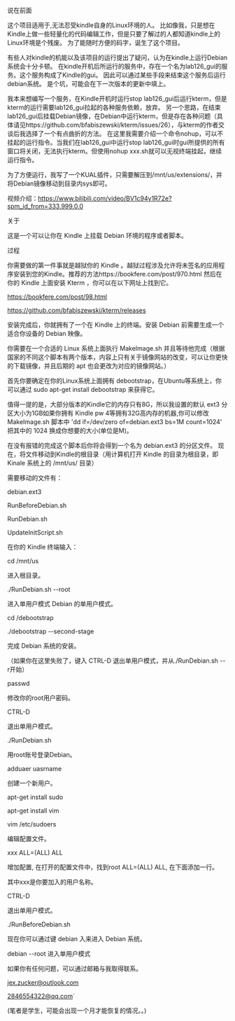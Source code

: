 说在前面

这个项目适用于,无法忍受kindle自身的Linux环境的人。
比如像我，只是想在Kindle上做一些轻量化的代码编辑工作，但是只要了解过的人都知道kindle上的Linux环境是个残废。
为了能随时方便的码字，诞生了这个项目。

有些人对kindle的机能以及该项目的运行提出了疑问，认为在kindle上运行Debian系统会十分卡顿。
在kindle开机后所运行的服务中，存在一个名为lab126_gui的服务。这个服务构成了Kindle的gui。
因此可以通过某些手段来结束这个服务后运行debian系统。
是个坑，可能会在下一次版本的更新中填上。

我本来想编写一个服务，在Kindle开机时运行stop lab126_gui后运行kterm，但是kterm的运行需要lab126_gui拉起的各种服务依赖，放弃。
另一个思路，在结束lab126_gui后挂载Debian镜像，在Debian中运行kterm，但是存在各种问题（具体请见https://github.com/bfabiszewski/kterm/issues/26），与kterm的作者交谈后我选择了一个有点曲折的方法。
在这里我需要介绍一个命令nohup，可以不挂起的运行指令。当我们在lab126_gui中运行stop lab126_gui时gui所提供的所有窗口将关闭，无法执行kterm。但使用nohup xxx.sh就可以无视终端挂起，继续运行指令。

为了方便运行，我写了一个KUAL插件，只需要解压到/mnt/us/extensions/，并将Debian镜像移动到目录内sys即可。

视频介绍：https://www.bilibili.com/video/BV1c94y1R72e?spm_id_from=333.999.0.0

关于

这是一个可以让你在 Kindle 上挂载 Debian 环境的程序或者脚本。

过程

你需要做的第一件事就是越狱你的 Kindle 。越狱过程涉及允许将未签名的应用程序安装到您的Kindle。推荐的方法https://bookfere.com/post/970.html
然后在你的 Kindle 上面安装 Kterm ，你可以在以下网址上找到它。

https://bookfere.com/post/98.html

https://github.com/bfabiszewski/kterm/releases

安装完成后，你就拥有了一个在 Kindle 上的终端。安装 Debian 前需要生成一个适合你设备的 Debian 映像。

你需要在一个合适的 Linux 系统上面执行 MakeImage.sh 并且等待他完成（根据国家的不同这个脚本有两个版本，内容上只有关于镜像网站的改变，可以让你更快的下载镜像，并且后期的 apt 也会更改为对应的镜像网站。）

首先你要确定在你的Linux系统上面拥有 debootstrap，在Ubuntu等系统上，你可以通过 sudo apt-get install debootstrap 来获得它。

值得一提的是，大部分版本的Kindle它的内存只有8G，所以我设置的默认 ext3 分区大小为1GB如果你拥有 Kindle pw 4等拥有32G高内存的机器,你可以修改 MakeImage.sh 脚本中 'dd if=/dev/zero of=debian.ext3 bs=1M count=1024' 把其中的 1024 换成你想要的大小(单位是M)。

在没有报错的完成这个脚本后你将会得到一个名为 debian.ext3 的分区文件。
现在，将文件移动到Kindle的根目录（用计算机打开 Kindle 的目录为根目录，即 Kinale 系统上的 /mnt/us/ 目录）

需要移动的文件有：

debian.ext3

RunBeforeDebian.sh

RunDebian.sh

UpdateInitScript.sh

在你的 Kindle 终端输入：

cd /mnt/us

进入根目录。

./RunDebian.sh --root

进入单用户模式 Debian 的单用户模式。

cd /debootstrap

./debootstrap --second-stage

完成 Debian 系统的安装。

（如果你在这里失败了，键入 CTRL-D 退出单用户模式，并从./RunDebian.sh --r开始）

passwd

修改你的root用户密码。

CTRL-D

退出单用户模式。

./RunDebian.sh

用root账号登录Debian。

adduaer uasrname

创建一个新用户。

apt-get install sudo

apt-get install vim

vim /etc/sudoers

编辑配置文件。

xxx ALL=(ALL) ALL

增加配置, 在打开的配置文件中，找到root ALL=(ALL) ALL, 在下面添加一行。

其中xxx是你要加入的用户名称。

CTRL-D

退出单用户模式。

./RunBeforeDebian.sh

现在你可以通过键 debian 入来进入 Debian 系统。

debian --root 进入单用户模式


如果你有任何问题，可以通过邮箱与我取得联系。

jex.zucker@outlook.com

2846554322@qq.com`

(笔者是学生，可能会出现一个月才能恢复的情况。。)
